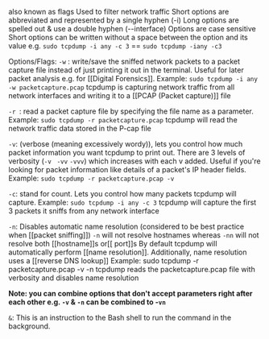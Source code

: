 also known as flags
Used to filter network traffic
Short options are abbreviated and represented by a single hyphen (-i)
Long options are spelled out & use a double hyphen (--interface)
Options are case sensitive
Short options can be written without a space between the option and its value e.g.
`sudo tcpdump -i any -c 3`   ==    `sudo tcpdump -iany -c3`

Options/Flags:
`-w` : write/save the sniffed network packets to a packet capture file instead of just printing it out in the terminal. Useful for later packet analysis e.g. for [[Digital Forensics]].
Example: `sudo tcpdump -i any -w packetcapture.pcap`
tcpdump is capturing network traffic from all network interfaces and writing it to a [[PCAP (Packet capture)]] file

`-r `: read a packet capture file by specifying the file name as a parameter.
Example: `sudo tcpdump -r packetcapture.pcap`
tcpdump will read the network traffic data stored in the P-cap file

`-v`: (verbose (meaning excessively wordy)), lets you control how much packet information you want tcpdump to print out. There are 3 levels of verbosity 
(`-v ` `-vv` `-vvv`) which increases with each v added. Useful if you're looking for packet information like details of a packet's IP header fields.
Example: `sudo tcpdump -r packetcapture.pcap -v`

`-c`: stand for count. Lets you control how many packets tcpdump will capture.
Example: `sudo tcpdump -i any -c 3` 
tcpdump will capture the first 3 packets it sniffs from any network interface

`-n`: Disables automatic name resolution (considered to be best practice when [[packet sniffing]]) `-n` will not resolve hostnames whereas `-nn` will not resolve both [[hostname]]s or[[ port]]s
By default tcpdump will automatically perform [[name resolution]].
Additionally, name resolution uses a [[reverse DNS lookup]]
Example: sudo tcpdump -r packetcapture.pcap -v -n
tcpdump reads the packetcapture.pcap file with verbosity and disables name resolution

**Note: you can combine options that don't accept parameters right after each other 
e.g. `-v` & `-n` can be combined to -`vn`**

`&`: This is an instruction to the Bash shell to run the command in the background.

